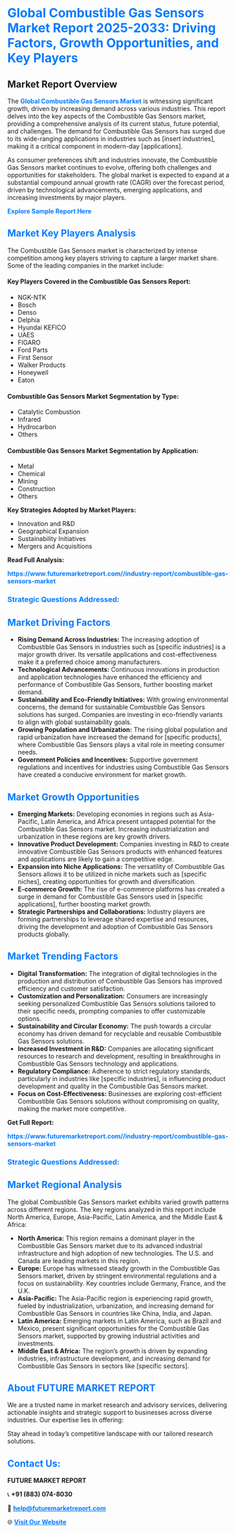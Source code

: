 <h1 style="color: #007BFF;">Global Combustible Gas Sensors Market Report 2025-2033: Driving Factors, Growth Opportunities, and Key Players</h1>

<section id="overview">
<h2>Market Report Overview</h2>
<p>The <a href="https://www.futuremarketreport.com//industry-report/combustible-gas-sensors-market" style="color: #007BFF; text-decoration: none;"><strong>Global Combustible Gas Sensors Market</strong></a> is witnessing significant growth, driven by increasing demand across various industries. This report delves into the key aspects of the Combustible Gas Sensors market, providing a comprehensive analysis of its current status, future potential, and challenges. The demand for Combustible Gas Sensors has surged due to its wide-ranging applications in industries such as [insert industries], making it a critical component in modern-day [applications].</p>
<p>As consumer preferences shift and industries innovate, the Combustible Gas Sensors market continues to evolve, offering both challenges and opportunities for stakeholders. The global market is expected to expand at a substantial compound annual growth rate (CAGR) over the forecast period, driven by technological advancements, emerging applications, and increasing investments by major players.</p>
</section>

<section id="overview">
<p><a href="https://www.futuremarketreport.com//request-sample/reportId=86236" style="color: #007BFF; text-decoration: none;"><strong>Explore Sample Report Here</strong></a></p>
</section>

<section id="key-players">
<h2 style="color: #007BFF;">Market Key Players Analysis</h2>
<p>The Combustible Gas Sensors market is characterized by intense competition among key players striving to capture a larger market share. Some of the leading companies in the market include:</p>
<h4>Key Players Covered in the Combustible Gas Sensors Report:</h4>
<ul><li>NGK-NTK</li><li>Bosch</li><li>Denso</li><li>Delphia</li><li>Hyundai KEFICO</li><li>UAES</li><li>FIGARO</li><li>Ford Parts</li><li>First Sensor</li><li>Walker Products</li><li>Honeywell</li><li>Eaton</li></ul>
<h4>Combustible Gas Sensors Market Segmentation by Type:</h4>
<ul><li>Catalytic Combustion</li><li>Infrared</li><li>Hydrocarbon</li><li>Others</li></ul>

<h4>Combustible Gas Sensors Market Segmentation by Application:</h4>
<ul><li>Metal</li><li>Chemical</li><li>Mining</li><li>Construction</li><li>Others</li></ul>
<p><strong>Key Strategies Adopted by Market Players:</strong></p>
<ul>
<li>Innovation and R&D</li>
<li>Geographical Expansion</li>
<li>Sustainability Initiatives</li>
<li>Mergers and Acquisitions</li>
</ul>
</section>

<section>
<p><strong>Read Full Analysis: </strong></p><a href="https://www.futuremarketreport.com//industry-report/combustible-gas-sensors-market" style="color: #007BFF; text-decoration: none;"><strong>https://www.futuremarketreport.com//industry-report/combustible-gas-sensors-market</strong></a>
<h3 style="color: #007BFF;">Strategic Questions Addressed:</h3>
</section>

<section id="driving-factors">
<h2 style="color: #007BFF;">Market Driving Factors</h2>
<ul>
<li><strong>Rising Demand Across Industries:</strong> The increasing adoption of Combustible Gas Sensors in industries such as [specific industries] is a major growth driver. Its versatile applications and cost-effectiveness make it a preferred choice among manufacturers.</li>
<li><strong>Technological Advancements:</strong> Continuous innovations in production and application technologies have enhanced the efficiency and performance of Combustible Gas Sensors, further boosting market demand.</li>
<li><strong>Sustainability and Eco-Friendly Initiatives:</strong> With growing environmental concerns, the demand for sustainable Combustible Gas Sensors solutions has surged. Companies are investing in eco-friendly variants to align with global sustainability goals.</li>
<li><strong>Growing Population and Urbanization:</strong> The rising global population and rapid urbanization have increased the demand for [specific products], where Combustible Gas Sensors plays a vital role in meeting consumer needs.</li>
<li><strong>Government Policies and Incentives:</strong> Supportive government regulations and incentives for industries using Combustible Gas Sensors have created a conducive environment for market growth.</li>
</ul>
</section>

<section id="growth-opportunities">
<h2 style="color: #007BFF;">Market Growth Opportunities</h2>
<ul>
<li><strong>Emerging Markets:</strong> Developing economies in regions such as Asia-Pacific, Latin America, and Africa present untapped potential for the Combustible Gas Sensors market. Increasing industrialization and urbanization in these regions are key growth drivers.</li>
<li><strong>Innovative Product Development:</strong> Companies investing in R&D to create innovative Combustible Gas Sensors products with enhanced features and applications are likely to gain a competitive edge.</li>
<li><strong>Expansion into Niche Applications:</strong> The versatility of Combustible Gas Sensors allows it to be utilized in niche markets such as [specific niches], creating opportunities for growth and diversification.</li>
<li><strong>E-commerce Growth:</strong> The rise of e-commerce platforms has created a surge in demand for Combustible Gas Sensors used in [specific applications], further boosting market growth.</li>
<li><strong>Strategic Partnerships and Collaborations:</strong> Industry players are forming partnerships to leverage shared expertise and resources, driving the development and adoption of Combustible Gas Sensors products globally.</li>
</ul>
</section>

<section id="trending-factors">
<h2 style="color: #007BFF;">Market Trending Factors</h2>
<ul>
<li><strong>Digital Transformation:</strong> The integration of digital technologies in the production and distribution of Combustible Gas Sensors has improved efficiency and customer satisfaction.</li>
<li><strong>Customization and Personalization:</strong> Consumers are increasingly seeking personalized Combustible Gas Sensors solutions tailored to their specific needs, prompting companies to offer customizable options.</li>
<li><strong>Sustainability and Circular Economy:</strong> The push towards a circular economy has driven demand for recyclable and reusable Combustible Gas Sensors solutions.</li>
<li><strong>Increased Investment in R&D:</strong> Companies are allocating significant resources to research and development, resulting in breakthroughs in Combustible Gas Sensors technology and applications.</li>
<li><strong>Regulatory Compliance:</strong> Adherence to strict regulatory standards, particularly in industries like [specific industries], is influencing product development and quality in the Combustible Gas Sensors market.</li>
<li><strong>Focus on Cost-Effectiveness:</strong> Businesses are exploring cost-efficient Combustible Gas Sensors solutions without compromising on quality, making the market more competitive.</li>
</ul>
</section>

<section>
<p><strong>Get Full Report: </strong></p><a href="https://www.futuremarketreport.com//industry-report/combustible-gas-sensors-market" style="color: #007BFF; text-decoration: none;"><strong>https://www.futuremarketreport.com//industry-report/combustible-gas-sensors-market</strong></a>
<h3 style="color: #007BFF;">Strategic Questions Addressed:</h3>
</section>


<section id="regional-analysis">
<h2 style="color: #007BFF;">Market Regional Analysis</h2>
<p>The global Combustible Gas Sensors market exhibits varied growth patterns across different regions. The key regions analyzed in this report include North America, Europe, Asia-Pacific, Latin America, and the Middle East & Africa:</p>
<ul>
<li><strong>North America:</strong> This region remains a dominant player in the Combustible Gas Sensors market due to its advanced industrial infrastructure and high adoption of new technologies. The U.S. and Canada are leading markets in this region.</li>
<li><strong>Europe:</strong> Europe has witnessed steady growth in the Combustible Gas Sensors market, driven by stringent environmental regulations and a focus on sustainability. Key countries include Germany, France, and the U.K.</li>
<li><strong>Asia-Pacific:</strong> The Asia-Pacific region is experiencing rapid growth, fueled by industrialization, urbanization, and increasing demand for Combustible Gas Sensors in countries like China, India, and Japan.</li>
<li><strong>Latin America:</strong> Emerging markets in Latin America, such as Brazil and Mexico, present significant opportunities for the Combustible Gas Sensors market, supported by growing industrial activities and investments.</li>
<li><strong>Middle East & Africa:</strong> The region’s growth is driven by expanding industries, infrastructure development, and increasing demand for Combustible Gas Sensors in sectors like [specific sectors].</li>
</ul>
</section>

<footer>
<h2 style="color: #007BFF;">About FUTURE MARKET REPORT</h2>
<p>We are a trusted name in market research and advisory services, delivering actionable insights and strategic support to businesses across diverse industries. Our expertise lies in offering:</p>

<p>Stay ahead in today’s competitive landscape with our tailored research solutions.</p>

<h2 style="color: #007BFF;">Contact Us:</h2>
<p><strong>FUTURE MARKET REPORT</strong></p>
<p>📞 <strong>+91 (883) 074-8030</strong></p>
<p>📧 <strong><a href="mailto:help@futuremarketreport.com" style="color: #007BFF;">help@futuremarketreport.com</a></strong></p>
<p>🌐 <strong><a href="https://www.futuremarketreport.com/" style="color: #007BFF;">Visit Our Website</a></strong></p>
</footer>